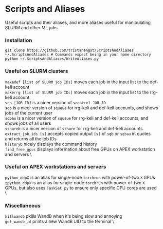 # Scripts and Aliases
Useful scripts and their aliases, and more aliases useful for manipulating SLURM and other ML jobs.

### Installation
```
git clone https://github.com/tristanengst/ScriptsAndAliases ~/.ScriptsAndAliases # Commands expect being in your home directory
python ~/.ScriptsAndAliases/WriteAliases.py
```

### Useful on SLURM clusters
`makedef [list of SLURM job IDs]` moves each job in the input list to the def-keli account \
`makerrg [list of SLURM job IDs]` moves each job in the input list to the rrg-keli account \
`scb [JOB ID]` is a nicer version of `scontrol JOB ID`  \
`sqb` is a nicer version of `squeue` for rrg-keli and def-keli accounts, and shows jobs of the current user  \
`sqbau` is a nicer version of `squeue` for rrg-keli and def-keli accounts, and shows jobs of all users \
`sshareb` is a nicer version of `sshare` for rrg-keli and def-keli accounts \
`extract_job_ids [s]` accepts copied output `[s]` of `sqb` or `sqbau` in quotes and returns all the job IDs \
`historyb` nicely displays the command history \
`find_free_gpus` displays information about free GPUs on APEX workstation and servers \

### Useful on APEX workstations and servers
`python_ddpX` is an alias for single-node `torchrun` with power-of-two `X` GPUs \
`tpython_ddpX` is an alias for single-node `torchrun` with power-of-two `X` GPUs, but also uses `TaskSet.py` to ensure only specific CPU cores are used \

### Miscellaneous
`killwandb` pkills WandB when it's being slow and annoying \
`get_wandb_id` prints a new WandB UID to the terminal \
